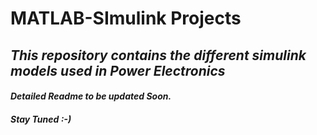 # MATLAB-SImulink Projects
## *This repository contains the different simulink models used in Power Electronics*
#### *Detailed Readme to be updated Soon.*
##### *Stay Tuned :-)*
